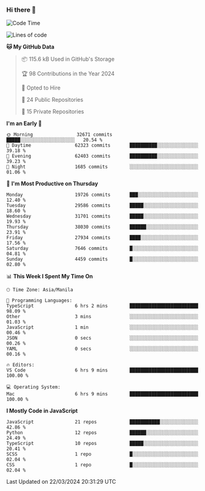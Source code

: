 ### Hi there 👋

<!--START_SECTION:waka-->
![Code Time](http://img.shields.io/badge/Code%20Time-628%20hrs%209%20mins-blue)

![Lines of code](https://img.shields.io/badge/From%20Hello%20World%20I%27ve%20Written-62.9%20million%20lines%20of%20code-blue)

**🐱 My GitHub Data** 

> 📦 115.6 kB Used in GitHub's Storage 
 > 
> 🏆 98 Contributions in the Year 2024
 > 
> 💼 Opted to Hire
 > 
> 📜 24 Public Repositories 
 > 
> 🔑 15 Private Repositories 
 > 
**I'm an Early 🐤** 

```text
🌞 Morning                32671 commits       █████░░░░░░░░░░░░░░░░░░░░   20.54 % 
🌆 Daytime                62323 commits       ██████████░░░░░░░░░░░░░░░   39.18 % 
🌃 Evening                62403 commits       ██████████░░░░░░░░░░░░░░░   39.23 % 
🌙 Night                  1685 commits        ░░░░░░░░░░░░░░░░░░░░░░░░░   01.06 % 
```
📅 **I'm Most Productive on Thursday** 

```text
Monday                   19726 commits       ███░░░░░░░░░░░░░░░░░░░░░░   12.40 % 
Tuesday                  29586 commits       █████░░░░░░░░░░░░░░░░░░░░   18.60 % 
Wednesday                31701 commits       █████░░░░░░░░░░░░░░░░░░░░   19.93 % 
Thursday                 38030 commits       ██████░░░░░░░░░░░░░░░░░░░   23.91 % 
Friday                   27934 commits       ████░░░░░░░░░░░░░░░░░░░░░   17.56 % 
Saturday                 7646 commits        █░░░░░░░░░░░░░░░░░░░░░░░░   04.81 % 
Sunday                   4459 commits        █░░░░░░░░░░░░░░░░░░░░░░░░   02.80 % 
```


📊 **This Week I Spent My Time On** 

```text
🕑︎ Time Zone: Asia/Manila

💬 Programming Languages: 
TypeScript               6 hrs 2 mins        █████████████████████████   98.09 % 
Other                    3 mins              ░░░░░░░░░░░░░░░░░░░░░░░░░   01.03 % 
JavaScript               1 min               ░░░░░░░░░░░░░░░░░░░░░░░░░   00.46 % 
JSON                     0 secs              ░░░░░░░░░░░░░░░░░░░░░░░░░   00.26 % 
YAML                     0 secs              ░░░░░░░░░░░░░░░░░░░░░░░░░   00.16 % 

🔥 Editors: 
VS Code                  6 hrs 9 mins        █████████████████████████   100.00 % 

💻 Operating System: 
Mac                      6 hrs 9 mins        █████████████████████████   100.00 % 
```

**I Mostly Code in JavaScript** 

```text
JavaScript               21 repos            ███████████░░░░░░░░░░░░░░   42.86 % 
Python                   12 repos            ██████░░░░░░░░░░░░░░░░░░░   24.49 % 
TypeScript               10 repos            █████░░░░░░░░░░░░░░░░░░░░   20.41 % 
SCSS                     1 repo              █░░░░░░░░░░░░░░░░░░░░░░░░   02.04 % 
CSS                      1 repo              █░░░░░░░░░░░░░░░░░░░░░░░░   02.04 % 
```




 Last Updated on 22/03/2024 20:31:29 UTC
<!--END_SECTION:waka-->
